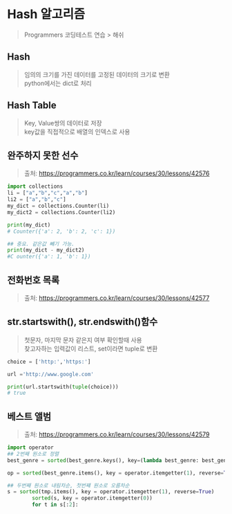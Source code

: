 # Hash 알고리즘
> Programmers 코딩테스트 연습 > 해쉬

## Hash
> 임의의 크기를 가진 데이터를 고정된 데이터의 크기로 변환       
> python에서는 dict로 처리

## Hash Table
> Key, Value쌍의 데이터로 저장      
> key값을 직접적으로 배열의 인덱스로 사용

## 완주하지 못한 선수
> 출처: https://programmers.co.kr/learn/courses/30/lessons/42576

```python
import collections
li = ["a","b","c","a","b"]
li2 = ["a","b","c"]
my_dict = collections.Counter(li)
my_dict2 = collections.Counter(li2)

print(my_dict)
# Counter({'a': 2, 'b': 2, 'c': 1})

## 중요. 같은값 뺴기 가능.
print(my_dict - my_dict2)
#C ounter({'a': 1, 'b': 1})

```

## 전화번호 목록
> 출처: https://programmers.co.kr/learn/courses/30/lessons/42577

## str.startswith(), str.endswith()함수
> 첫문자, 마지막 문자 같은지 여부 확인할때 사용     
> 찾고자하는 입력값이 리스트, set이라면 tuple로 변환
```python
choice = ['http:','https:']

url ='http://www.google.com'

print(url.startswith(tuple(choice)))
# true

```

## 베스트 앨범
> 출처: https://programmers.co.kr/learn/courses/30/lessons/42579

```python
import operator
## 2번째 원소로 정렬
best_genre = sorted(best_genre.keys(), key=(lambda best_genre: best_genre[1]), reverse=True)

op = sorted(best_genre.items(), key = operator.itemgetter(1), reverse=True)

## 두번째 원소로 내림차순, 첫번쨰 원소로 오름차순
s = sorted(tmp.items(), key = operator.itemgetter(1), reverse=True)
        sorted(s, key = operator.itemgetter(0))
        for t in s[:2]:

```
